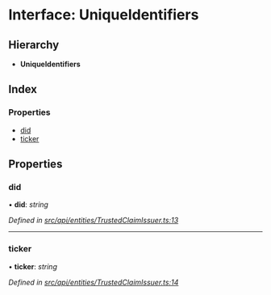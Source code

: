 # Interface: UniqueIdentifiers

## Hierarchy

* **UniqueIdentifiers**

## Index

### Properties

* [did](_src_api_entities_trustedclaimissuer_.uniqueidentifiers.md#did)
* [ticker](_src_api_entities_trustedclaimissuer_.uniqueidentifiers.md#ticker)

## Properties

###  did

• **did**: *string*

*Defined in [src/api/entities/TrustedClaimIssuer.ts:13](https://github.com/PolymathNetwork/polymesh-sdk/blob/6f0a424/src/api/entities/TrustedClaimIssuer.ts#L13)*

___

###  ticker

• **ticker**: *string*

*Defined in [src/api/entities/TrustedClaimIssuer.ts:14](https://github.com/PolymathNetwork/polymesh-sdk/blob/6f0a424/src/api/entities/TrustedClaimIssuer.ts#L14)*

